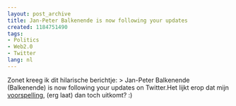 ```yaml
---
layout: post_archive
title: Jan-Peter Balkenende is now following your updates
created: 1184751490
tags:
- Politics
- Web2.0
- Twitter
lang: nl
---
```

Zonet kreeg ik dit hilarische berichtje: > Jan-Peter Balkenende (Balkenende) is now following your updates on Twitter.Het lijkt erop dat mijn [voorspelling](http://bler.webschuur.com/twitterende_tweede_kamer_of_andere_politici), (erg laat) dan toch uitkomt? :)
